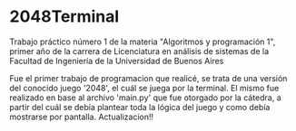 # 2048Terminal
Trabajo práctico número 1 de la materia "Algoritmos y programación 1", primer año de la carrera de Licenciatura en análisis de sistemas de la Facultad de Ingeniería de la Universidad de Buenos Aires

Fue el primer trabajo de programacion que realicé, se trata de una versión del conocido juego '2048', el cuál se juega por la terminal.
El mismo fue realizado en base al archivo 'main.py' que fue otorgado por la cátedra, a partir del cuál se debía
plantear toda la lógica del juego y como debía mostrarse por pantalla.
Actualizacion!!